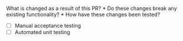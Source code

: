 What is changed as a result of this PR?
*
Do these changes break any existing functionality?
*
How have these changes been tested?
- [ ] Manual acceptance testing
- [ ] Automated unit testing
